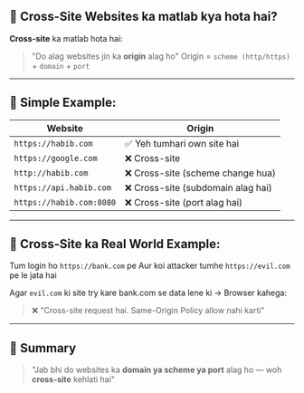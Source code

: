 ## 🔁 **Cross-Site Websites ka matlab kya hota hai?**

**Cross-site** ka matlab hota hai:

> "Do alag websites jin ka **origin** alag ho"
> Origin = `scheme (http/https)` + `domain` + `port`

---

## 📌 **Simple Example:**

| Website                  | Origin                            |
| ------------------------ | --------------------------------- |
| `https://habib.com`      | ✅ Yeh tumhari own site hai        |
| `https://google.com`     | ❌ Cross-site                      |
| `http://habib.com`       | ❌ Cross-site (scheme change hua)  |
| `https://api.habib.com`  | ❌ Cross-site (subdomain alag hai) |
| `https://habib.com:8080` | ❌ Cross-site (port alag hai)      |

---

## 🎯 **Cross-Site ka Real World Example:**

Tum login ho `https://bank.com` pe
Aur koi attacker tumhe `https://evil.com` pe le jata hai

Agar `evil.com` ki site try kare bank.com se data lene ki →
Browser kahega:

> ❌ "Cross-site request hai. Same-Origin Policy allow nahi karti"

---

## 🧠 Summary

> "Jab bhi do websites ka **domain ya scheme ya port** alag ho — woh **cross-site** kehlati hai"
